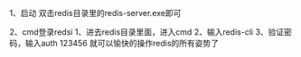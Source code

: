 1、启动
	双击redis目录里的redis-server.exe即可

2、cmd登录redsi
	1、进去redis目录里面，进入cmd
	2、输入redis-cli
	3、验证密码，输入auth 123456
	就可以愉快的操作redis的所有姿势了


